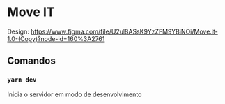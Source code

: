 # Move IT

Design:
https://www.figma.com/file/U2ul8ASsK9YzZFM9YBiNOi/Move.it-1.0-(Copy)?node-id=160%3A2761

## Comandos

### `yarn dev`

Inicia o servidor em modo de desenvolvimento